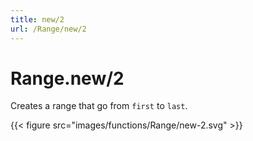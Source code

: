 ```yaml
---
title: new/2
url: /Range/new/2
---
```


# Range.new/2
Creates a range that go from `first` to `last`.

{{< figure src="images/functions/Range/new-2.svg" >}}
